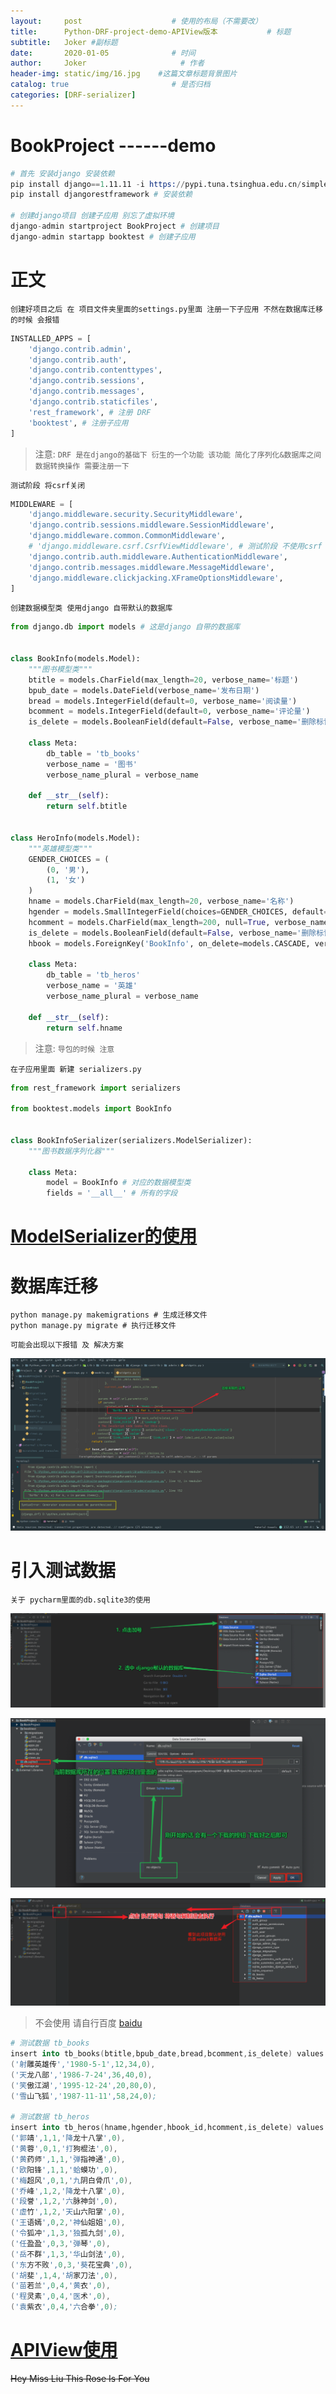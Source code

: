 ```yaml
---
layout:     post                    # 使用的布局（不需要改）
title:      Python-DRF-project-demo-APIView版本           # 标题 
subtitle:   Joker #副标题
date:       2020-01-05              # 时间
author:     Joker                     # 作者
header-img: static/img/16.jpg    #这篇文章标题背景图片
catalog: true                       # 是否归档
categories: [DRF-serializer]
---
```


# BookProject ------demo

```s
# 首先 安装django 安装依赖
pip install django==1.11.11 -i https://pypi.tuna.tsinghua.edu.cn/simple # 安装django
pip install djangorestframework # 安装依赖

# 创建django项目 创建子应用 别忘了虚拟环境
django-admin startproject BookProject # 创建项目
django-admin startapp booktest # 创建子应用

```

# 正文

`创建好项目之后 在 项目文件夹里面的settings.py里面 注册一下子应用 不然在数据库迁移的时候 会报错`
```python
INSTALLED_APPS = [
    'django.contrib.admin',
    'django.contrib.auth',
    'django.contrib.contenttypes',
    'django.contrib.sessions',
    'django.contrib.messages',
    'django.contrib.staticfiles',
    'rest_framework', # 注册 DRF
    'booktest', # 注册子应用
]
```

> 注意: `DRF 是在django的基础下 衍生的一个功能 该功能 简化了序列化&数据库之间数据转换操作 需要注册一下`

`测试阶段 将csrf关闭`

```python
MIDDLEWARE = [
    'django.middleware.security.SecurityMiddleware',
    'django.contrib.sessions.middleware.SessionMiddleware',
    'django.middleware.common.CommonMiddleware',
    # 'django.middleware.csrf.CsrfViewMiddleware', # 测试阶段 不使用csrf
    'django.contrib.auth.middleware.AuthenticationMiddleware',
    'django.contrib.messages.middleware.MessageMiddleware',
    'django.middleware.clickjacking.XFrameOptionsMiddleware',
]
```

`创建数据模型类 使用django 自带默认的数据库`

```python
from django.db import models # 这是django 自带的数据库


class BookInfo(models.Model):
    """图书模型类"""
    btitle = models.CharField(max_length=20, verbose_name='标题')
    bpub_date = models.DateField(verbose_name='发布日期')
    bread = models.IntegerField(default=0, verbose_name='阅读量')
    bcomment = models.IntegerField(default=0, verbose_name='评论量')
    is_delete = models.BooleanField(default=False, verbose_name='删除标记')

    class Meta:
        db_table = 'tb_books'
        verbose_name = '图书'
        verbose_name_plural = verbose_name

    def __str__(self):
        return self.btitle


class HeroInfo(models.Model):
    """英雄模型类"""
    GENDER_CHOICES = (
        (0, '男'),
        (1, '女')
    )
    hname = models.CharField(max_length=20, verbose_name='名称')
    hgender = models.SmallIntegerField(choices=GENDER_CHOICES, default=0, verbose_name='性别')
    hcomment = models.CharField(max_length=200, null=True, verbose_name='备注')
    is_delete = models.BooleanField(default=False, verbose_name='删除标记')
    hbook = models.ForeignKey('BookInfo', on_delete=models.CASCADE, verbose_name='所属图书')

    class Meta:
        db_table = 'tb_heros'
        verbose_name = '英雄'
        verbose_name_plural = verbose_name

    def __str__(self):
        return self.hname

```

> 注意: `导包的时候 注意`

`在子应用里面 新建 serializers.py`

```python
from rest_framework import serializers

from booktest.models import BookInfo


class BookInfoSerializer(serializers.ModelSerializer):
    """图书数据序列化器"""

    class Meta:
        model = BookInfo # 对应的数据模型类
        fields = '__all__' # 所有的字段

```

# [ModelSerializer的使用](https://joker-j-o.github.io/python/django/2020/01/06/DRF-ModelSerializer.html)

# 数据库迁移

```shell
python manage.py makemigrations # 生成迁移文件
python manage.py migrate # 执行迁移文件
```

`可能会出现以下报错 及 解决方案`

![解决方案](/static/img/pycharm-items.png)

# 引入测试数据

`关于 pycharm里面的db.sqlite3的使用`

![db1](/static/img/django-db1.png)

![db2](/static/img/django-db2.png)

![db3](/static/img/django-db3.png)

> 不会使用 请自行百度 [baidu](https://www.baidu.com)

```s
# 测试数据 tb_books
insert into tb_books(btitle,bpub_date,bread,bcomment,is_delete) values
('射雕英雄传','1980-5-1',12,34,0),
('天龙八部','1986-7-24',36,40,0),
('笑傲江湖','1995-12-24',20,80,0),
('雪山飞狐','1987-11-11',58,24,0);

# 测试数据 tb_heros
insert into tb_heros(hname,hgender,hbook_id,hcomment,is_delete) values
('郭靖',1,1,'降龙十八掌',0),
('黄蓉',0,1,'打狗棍法',0),
('黄药师',1,1,'弹指神通',0),
('欧阳锋',1,1,'蛤蟆功',0),
('梅超风',0,1,'九阴白骨爪',0),
('乔峰',1,2,'降龙十八掌',0),
('段誉',1,2,'六脉神剑',0),
('虚竹',1,2,'天山六阳掌',0),
('王语嫣',0,2,'神仙姐姐',0),
('令狐冲',1,3,'独孤九剑',0),
('任盈盈',0,3,'弹琴',0),
('岳不群',1,3,'华山剑法',0),
('东方不败',0,3,'葵花宝典',0),
('胡斐',1,4,'胡家刀法',0),
('苗若兰',0,4,'黄衣',0),
('程灵素',0,4,'医术',0),
('袁紫衣',0,4,'六合拳',0);
```


# [APIView使用](https://joker-j-o.github.io/python/django/2020/01/06/DRF-APIView.html)




~~Hey Miss Liu This Rose Is For You~~